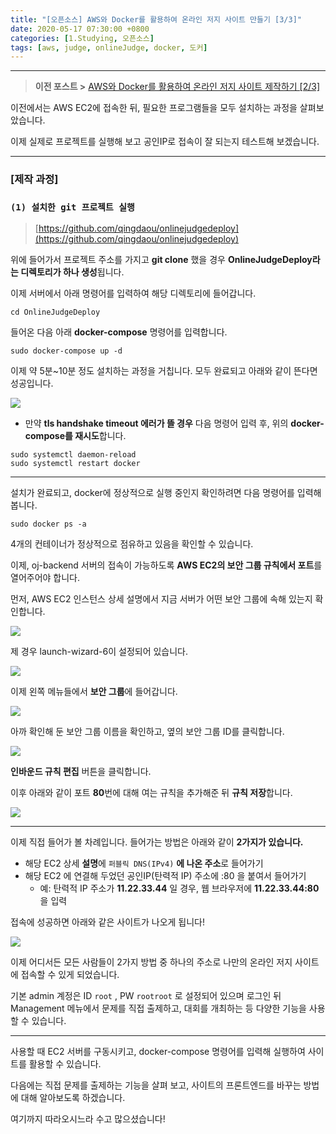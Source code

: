 ```yaml
---
title: "[오픈소스] AWS와 Docker를 활용하여 온라인 저지 사이트 만들기 [3/3]"
date: 2020-05-17 07:30:00 +0800
categories: [1.Studying, 오픈소스]
tags: [aws, judge, onlineJudge, docker, 도커]
---
```




------



> **이전 포스트 >** [AWS와 Docker를 활용하여 온라인 저지 사이트 제작하기 [2/3]](https://chanhuiseok.github.io/posts/open-2/)

이전에서는 AWS EC2에 접속한 뒤, 필요한 프로그램들을 모두 설치하는 과정을 살펴보았습니다.

이제 실제로 프로젝트를 실행해 보고 공인IP로 접속이 잘 되는지 테스트해 보겠습니다.

------

### **[제작 과정]**

### **`(1) 설치한 git 프로젝트 실행`**

> [https://github.com/qingdaou/onlinejudgedeploy](https://github.com/qingdaou/onlinejudgedeploy)

위에 들어가서 프로젝트 주소를 가지고 **git clone** 했을 경우 **OnlineJudgeDeploy라는 디렉토리가 하나 생성**됩니다.

이제 서버에서 아래 명령어를 입력하여 해당 디렉토리에 들어갑니다.

```shell
cd OnlineJudgeDeploy
```

들어온 다음 아래 **docker-compose** 명령어를 입력합니다.

```shell
sudo docker-compose up -d
```

이제 약 5분~10분 정도 설치하는 과정을 거칩니다. 모두 완료되고 아래와 같이 뜬다면 성공입니다.

![](https://i.imgur.com/0CyhF9I.png)

* 만약 **tls handshake timeout 에러가 뜰 경우** 다음 명령어 입력 후, 위의 **docker-compose를 재시도**합니다.

```shell
sudo systemctl daemon-reload
sudo systemctl restart docker
```



------

설치가 완료되고, docker에 정상적으로 실행 중인지 확인하려면 다음 명령어를 입력해 봅니다.

```shell
sudo docker ps -a
```

4개의 컨테이너가 정상적으로 점유하고 있음을 확인할 수 있습니다.

이제, oj-backend 서버의 접속이 가능하도록 **AWS EC2의 보안 그룹 규칙에서 포트**를 열어주어야 합니다.

먼저, AWS EC2 인스턴스 상세 설명에서 지금 서버가 어떤 보안 그룹에 속해 있는지 확인합니다.

![](https://i.imgur.com/gr02LmQ.png)

제 경우 launch-wizard-6이 설정되어 있습니다.

![](https://i.imgur.com/WQ2Vi65.png)

이제 왼쪽 메뉴들에서 **보안 그룹**에 들어갑니다.

![](https://i.imgur.com/HlF07vh.png)

아까 확인해 둔 보안 그룹 이름을 확인하고, 옆의 보안 그룹 ID를 클릭합니다.

![](https://i.imgur.com/69OTITO.png)

**인바운드 규칙 편집** 버튼을 클릭합니다.

이후 아래와 같이 포트 **80**번에 대해 여는 규칙을 추가해준 뒤 **규칙 저장**합니다.

![](https://i.imgur.com/k4I0ebf.png)

------

이제 직접 들어가 볼 차례입니다. 들어가는 방법은 아래와 같이 **2가지가 있습니다.**

* 해당 EC2 상세 **설명**에 `퍼블릭 DNS(IPv4)` **에 나온 주소**로 들어가기
* 해당 EC2 에 연결해 두었던 공인IP(탄력적 IP) 주소에 :80 을 붙여서 들어가기
  * 예: 탄력적 IP 주소가 **11.22.33.44** 일 경우, 웹 브라우저에 **11.22.33.44:80** 을 입력

접속에 성공하면 아래와 같은 사이트가 나오게 됩니다!

![](https://i.imgur.com/mew69pf.png)

이제 어디서든 모든 사람들이 2가지 방법 중 하나의 주소로 나만의 온라인 저지 사이트에 접속할 수 있게 되었습니다.

기본 admin 계정은 ID `root` , PW `rootroot` 로 설정되어 있으며 로그인 뒤 Management 메뉴에서 문제를 직접 출제하고, 대회를 개최하는 등 다양한 기능을 사용할 수 있습니다.

------

사용할 때 EC2 서버를 구동시키고, docker-compose 명령어를 입력해 실행하여 사이트를 활용할 수 있습니다.

다음에는 직접 문제를 출제하는 기능을 살펴 보고, 사이트의 프론트엔드를 바꾸는 방법에 대해 알아보도록 하겠습니다.

여기까지 따라오시느라 수고 많으셨습니다!